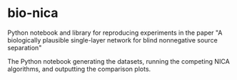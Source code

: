 # bio-nica
Python notebook and library for reproducing experiments in the paper "A biologically plausible single-layer network for blind nonnegative source separation"

The Python notebook generating the datasets, running the competing NICA algorithms, and outputting the comparison plots.
